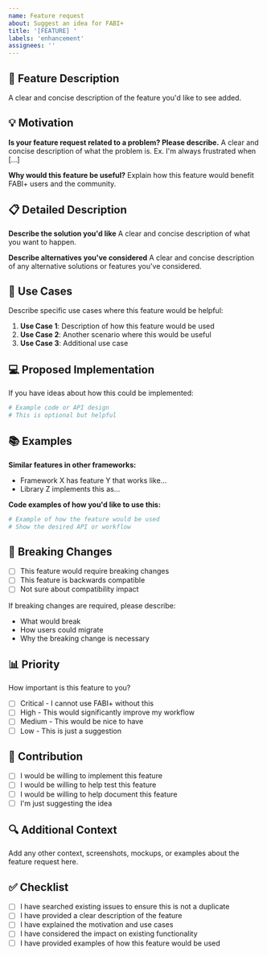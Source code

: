 ```yaml
---
name: Feature request
about: Suggest an idea for FABI+
title: '[FEATURE] '
labels: 'enhancement'
assignees: ''
---
```


## 🚀 Feature Description

A clear and concise description of the feature you'd like to see added.

## 💡 Motivation

**Is your feature request related to a problem? Please describe.**
A clear and concise description of what the problem is. Ex. I'm always frustrated when [...]

**Why would this feature be useful?**
Explain how this feature would benefit FABI+ users and the community.

## 📋 Detailed Description

**Describe the solution you'd like**
A clear and concise description of what you want to happen.

**Describe alternatives you've considered**
A clear and concise description of any alternative solutions or features you've considered.

## 🎯 Use Cases

Describe specific use cases where this feature would be helpful:

1. **Use Case 1**: Description of how this feature would be used
2. **Use Case 2**: Another scenario where this would be useful
3. **Use Case 3**: Additional use case

## 💻 Proposed Implementation

If you have ideas about how this could be implemented:

```python
# Example code or API design
# This is optional but helpful
```

## 📚 Examples

**Similar features in other frameworks:**
- Framework X has feature Y that works like...
- Library Z implements this as...

**Code examples of how you'd like to use this:**

```python
# Example of how the feature would be used
# Show the desired API or workflow
```

## 🔄 Breaking Changes

- [ ] This feature would require breaking changes
- [ ] This feature is backwards compatible
- [ ] Not sure about compatibility impact

If breaking changes are required, please describe:
- What would break
- How users could migrate
- Why the breaking change is necessary

## 📊 Priority

How important is this feature to you?

- [ ] Critical - I cannot use FABI+ without this
- [ ] High - This would significantly improve my workflow
- [ ] Medium - This would be nice to have
- [ ] Low - This is just a suggestion

## 🤝 Contribution

- [ ] I would be willing to implement this feature
- [ ] I would be willing to help test this feature
- [ ] I would be willing to help document this feature
- [ ] I'm just suggesting the idea

## 🔍 Additional Context

Add any other context, screenshots, mockups, or examples about the feature request here.

## ✅ Checklist

- [ ] I have searched existing issues to ensure this is not a duplicate
- [ ] I have provided a clear description of the feature
- [ ] I have explained the motivation and use cases
- [ ] I have considered the impact on existing functionality
- [ ] I have provided examples of how this feature would be used
